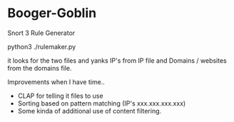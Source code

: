 # Booger-Goblin
Snort 3 Rule Generator

python3 ./rulemaker.py 

it looks for the two files and yanks IP's from IP file and Domains / websites from the domains file.

Improvements when I have time..

- CLAP for telling it files to use
- Sorting based on pattern matching (IP's xxx.xxx.xxx.xxx)
- Some kinda of additional use of content filtering.
